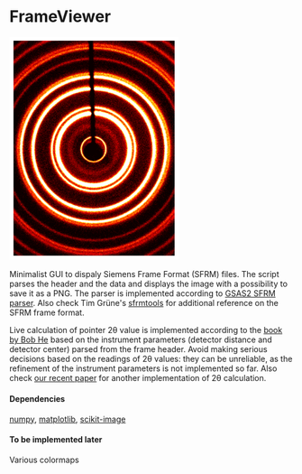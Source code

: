 # FrameViewer
<img src="/CeO2.png" width="300">

Minimalist GUI to dispaly Siemens Frame Format (SFRM) files. 
The script parses the header and the data and displays the image with a possibility to save it as a PNG. 
The parser is implemented according to [GSAS2 SFRM parser](https://gsas-ii.readthedocs.io/en/latest/_modules/G2img_SFRM.html#GetSFRMData). 
Also check Tim Grüne's [sfrmtools](https://homepage.univie.ac.at/tim.gruene/research/programs/conv/sfrmtools/) for additional reference on the SFRM frame format. 

Live calculation of pointer 2θ value is implemented according to the [book by Bob He](https://onlinelibrary.wiley.com/doi/book/10.1002/9781119356080) based on the instrument parameters (detector distance and detector center) parsed from the frame header. Avoid making serious decisions based on the readings of 2θ values: they can be unreliable, as the refinement of the instrument parameters is not implemented so far. Also check [our recent paper](https://onlinelibrary.wiley.com/doi/epdf/10.1107/S1600576722005878?sentby=iucr) for another implementation of 2θ calculation.

#### Dependencies
[numpy](https://numpy.org/install/), [matplotlib](https://matplotlib.org/stable/users/installing/index.html), [scikit-image](https://scikit-image.org/docs/stable/install.html)

#### To be implemented later
Various colormaps
